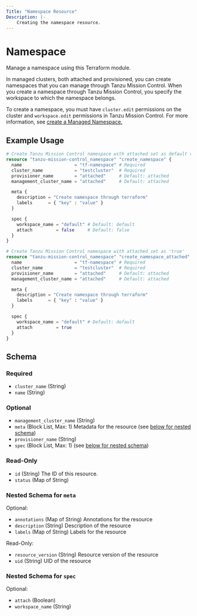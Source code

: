 ```yaml
---
Title: "Namespace Resource"
Description: |-
    Creating the namespace resource.
---
```


# Namespace

Manage a namespace using this Terraform module.

In managed clusters, both attached and provisioned, you can create namespaces that you can manage through Tanzu Mission Control.
When you create a namespace through Tanzu Mission Control, you specify the workspace to which the namespace belongs.

To create a namespace, you must have `cluster.edit` permissions on the cluster and `workspace.edit` permissions in Tanzu Mission Control.
For more information, see [create a Managed Namespace.][namespace]

[namespace]: https://docs.vmware.com/en/VMware-Tanzu-Mission-Control/services/tanzumc-using/GUID-FB8AD386-8DA1-4287-AE85-1287F5C0101B.html

## Example Usage

```terraform
# Create Tanzu Mission Control namespace with attached set as default value.
resource "tanzu-mission-control_namespace" "create_namespace" {
  name                    = "tf-namespace" # Required
  cluster_name            = "testcluster"  # Required
  provisioner_name        = "attached"     # Default: attached
  management_cluster_name = "attached"     # Default: attached

  meta {
    description = "Create namespace through terraform"
    labels      = { "key" : "value" }
  }

  spec {
    workspace_name = "default" # Default: default
    attach         = false     # Default: false
  }
}

# Create Tanzu Mission Control namespace with attached set as 'true'
resource "tanzu-mission-control_namespace" "create_namespace_attached" {
  name                    = "tf-namespace" # Required
  cluster_name            = "testcluster"  # Required
  provisioner_name        = "attached"     # Default: attached
  management_cluster_name = "attached"     # Default: attached

  meta {
    description = "Create namespace through terraform"
    labels      = { "key" : "value" }
  }

  spec {
    workspace_name = "default" # Default: default
    attach         = true
  }
}
```

<!-- schema generated by tfplugindocs -->
## Schema

### Required

- `cluster_name` (String)
- `name` (String)

### Optional

- `management_cluster_name` (String)
- `meta` (Block List, Max: 1) Metadata for the resource (see [below for nested schema](#nestedblock--meta))
- `provisioner_name` (String)
- `spec` (Block List, Max: 1) (see [below for nested schema](#nestedblock--spec))

### Read-Only

- `id` (String) The ID of this resource.
- `status` (Map of String)

<a id="nestedblock--meta"></a>
### Nested Schema for `meta`

Optional:

- `annotations` (Map of String) Annotations for the resource
- `description` (String) Description of the resource
- `labels` (Map of String) Labels for the resource

Read-Only:

- `resource_version` (String) Resource version of the resource
- `uid` (String) UID of the resource


<a id="nestedblock--spec"></a>
### Nested Schema for `spec`

Optional:

- `attach` (Boolean)
- `workspace_name` (String)
